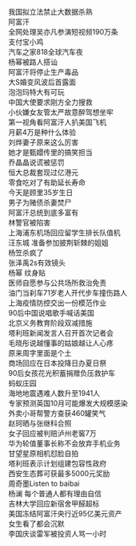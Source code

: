 我国拟立法禁止大数据杀熟  
阿富汗  
全网处理吴亦凡参演短视频190万条  
支付宝小鸡  
汽车之家818全球汽车夜  
杨幂被路人搭讪  
阿富汗将停止生产毒品  
大S婚变风波后首露面  
泡泡玛特大有可玩  
中国大使要求刚方全力搜救  
小伙嫌女友管太严故意醉驾想坐牢  
第一视角看阿富汗人扒美国飞机  
月薪4万是种什么体验  
刘烨妻子原来这么厉害  
她才是甄嬛传里的搞笑担当  
乔晶晶说谎被惩罚  
恒大总裁套现过亿港元  
零食吃对了有助延长寿命  
今天是顾里35岁生日  
男子为赌债杀妻焚尸  
阿富汗总统到底多富有  
林警官被陷害  
上海浦东机场回应留学生排长队值机  
汪东城 准备参加披荆斩棘的姐姐  
杨笠杀疯了  
张泽禹2s有效镜头  
杨幂 纹身贴  
医师自愿参与公共场所救治免责  
油门当刹车71岁老人开代步车撞伤路人  
上海疫情防控交出一份模范作业  
90后中国说唱歌手喊话美国  
北京义务教育阶段双减措施  
塔利班新闻发言人召开首次记者会  
毛晓彤说越懂事的姑娘越让人心疼  
原来周字里面是个土  
商场回应在日本投降日办夏日祭  
90后女孩花光积蓄捐赠负压救护车  
蚂蚁庄园  
海地地震遇难人数升至1941人  
专家预测英国10月可能爆发大规模感染  
外卖小哥帮警方查获460罐笑气  
赵珂晒与张继科合照  
女子回应被判赔泸州老窖7万  
华为轮值董事长称不会放弃手机业务  
甘望星原相机怼脸自拍  
塔利班表示计划组建包容性政府  
西安生态葬可获最多5000元奖励  
周奇墨Listen to baibai  
杨澜 每个普通人都有理由自信  
吉林大学回应新宿舍甲醛超标  
美国冻结阿富汗央行近95亿美元资产  
女生看了都会沉默  
李国庆谈雷军被投资人骂一小时  

